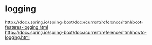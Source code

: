 # logging

https://docs.spring.io/spring-boot/docs/current/reference/html/boot-features-logging.html  
https://docs.spring.io/spring-boot/docs/current/reference/html/howto-logging.html
